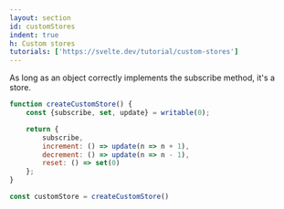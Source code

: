```yaml
---
layout: section
id: customStores
indent: true
h: Custom stores
tutorials: ['https://svelte.dev/tutorial/custom-stores']
---
```

As long as an object correctly implements the subscribe method, it's a store.
```js
function createCustomStore() {
    const {subscribe, set, update} = writable(0);

    return {
        subscribe,
        increment: () => update(n => n + 1),
        decrement: () => update(n => n - 1),
        reset: () => set(0)
    };
}

const customStore = createCustomStore()
```